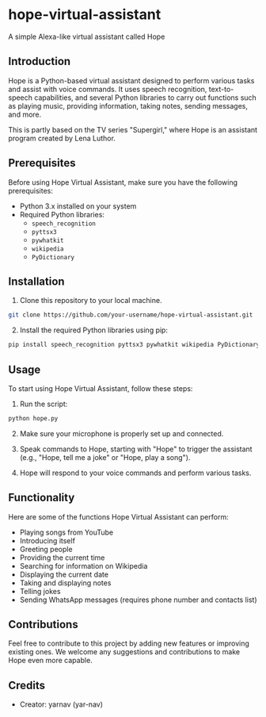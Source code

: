 # hope-virtual-assistant

A simple Alexa-like virtual assistant called Hope

## Introduction

Hope is a Python-based virtual assistant designed to perform various tasks and assist with voice commands. It uses speech recognition, text-to-speech capabilities, and several Python libraries to carry out functions such as playing music, providing information, taking notes, sending messages, and more.

This is partly based on the TV series "Supergirl," where Hope is an assistant program created by Lena Luthor.

## Prerequisites

Before using Hope Virtual Assistant, make sure you have the following prerequisites:

- Python 3.x installed on your system
- Required Python libraries:
  - `speech_recognition`
  - `pyttsx3`
  - `pywhatkit`
  - `wikipedia`
  - `PyDictionary`

## Installation

1. Clone this repository to your local machine.

```bash
git clone https://github.com/your-username/hope-virtual-assistant.git
```

2. Install the required Python libraries using pip:

```bash
pip install speech_recognition pyttsx3 pywhatkit wikipedia PyDictionary
```

## Usage

To start using Hope Virtual Assistant, follow these steps:

1. Run the script:

```bash
python hope.py
```
2. Make sure your microphone is properly set up and connected.

3. Speak commands to Hope, starting with "Hope" to trigger the assistant (e.g., "Hope, tell me a joke" or "Hope, play a song").

4. Hope will respond to your voice commands and perform various tasks.

## Functionality

Here are some of the functions Hope Virtual Assistant can perform:

- Playing songs from YouTube
- Introducing itself
- Greeting people
- Providing the current time
- Searching for information on Wikipedia
- Displaying the current date
- Taking and displaying notes
- Telling jokes
- Sending WhatsApp messages (requires phone number and contacts list)

## Contributions

Feel free to contribute to this project by adding new features or improving existing ones. We welcome any suggestions and contributions to make Hope even more capable.

## Credits

- Creator: yarnav (yar-nav)

